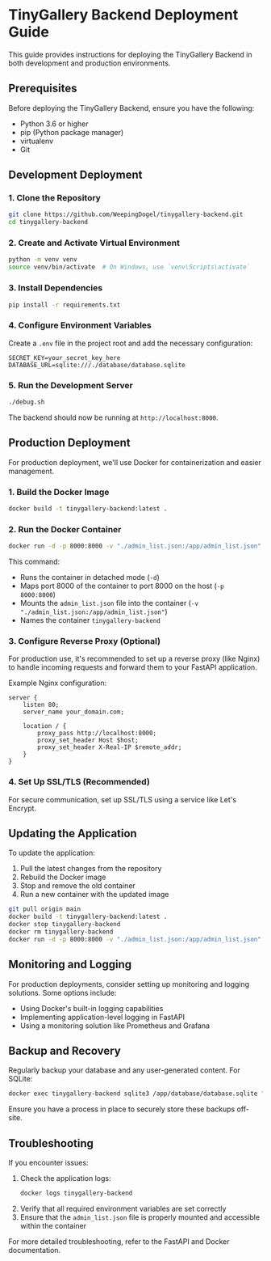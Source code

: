 # TinyGallery Backend Deployment Guide

This guide provides instructions for deploying the TinyGallery Backend in both development and production environments.

## Prerequisites

Before deploying the TinyGallery Backend, ensure you have the following:

- Python 3.6 or higher
- pip (Python package manager)
- virtualenv
- Git

## Development Deployment

### 1. Clone the Repository

```bash
git clone https://github.com/WeepingDogel/tinygallery-backend.git
cd tinygallery-backend
```

### 2. Create and Activate Virtual Environment

```bash
python -m venv venv
source venv/bin/activate  # On Windows, use `venv\Scripts\activate`
```

### 3. Install Dependencies

```bash
pip install -r requirements.txt
```

### 4. Configure Environment Variables

Create a `.env` file in the project root and add the necessary configuration:

```
SECRET_KEY=your_secret_key_here
DATABASE_URL=sqlite:///./database/database.sqlite
```

### 5. Run the Development Server

```bash
./debug.sh
```

The backend should now be running at `http://localhost:8000`.

## Production Deployment

For production deployment, we'll use Docker for containerization and easier management.

### 1. Build the Docker Image

```bash
docker build -t tinygallery-backend:latest .
```

### 2. Run the Docker Container

```bash
docker run -d -p 8000:8000 -v "./admin_list.json:/app/admin_list.json" --name tinygallery-backend tinygallery-backend:latest
```

This command:
- Runs the container in detached mode (`-d`)
- Maps port 8000 of the container to port 8000 on the host (`-p 8000:8000`)
- Mounts the `admin_list.json` file into the container (`-v "./admin_list.json:/app/admin_list.json"`)
- Names the container `tinygallery-backend`

### 3. Configure Reverse Proxy (Optional)

For production use, it's recommended to set up a reverse proxy (like Nginx) to handle incoming requests and forward them to your FastAPI application.

Example Nginx configuration:

```nginx
server {
    listen 80;
    server_name your_domain.com;

    location / {
        proxy_pass http://localhost:8000;
        proxy_set_header Host $host;
        proxy_set_header X-Real-IP $remote_addr;
    }
}
```

### 4. Set Up SSL/TLS (Recommended)

For secure communication, set up SSL/TLS using a service like Let's Encrypt.

## Updating the Application

To update the application:

1. Pull the latest changes from the repository
2. Rebuild the Docker image
3. Stop and remove the old container
4. Run a new container with the updated image

```bash
git pull origin main
docker build -t tinygallery-backend:latest .
docker stop tinygallery-backend
docker rm tinygallery-backend
docker run -d -p 8000:8000 -v "./admin_list.json:/app/admin_list.json" --name tinygallery-backend tinygallery-backend:latest
```

## Monitoring and Logging

For production deployments, consider setting up monitoring and logging solutions. Some options include:

- Using Docker's built-in logging capabilities
- Implementing application-level logging in FastAPI
- Using a monitoring solution like Prometheus and Grafana

## Backup and Recovery

Regularly backup your database and any user-generated content. For SQLite:

```bash
docker exec tinygallery-backend sqlite3 /app/database/database.sqlite ".backup '/app/backups/backup.sqlite'"
```

Ensure you have a process in place to securely store these backups off-site.

## Troubleshooting

If you encounter issues:

1. Check the application logs:
   ```bash
   docker logs tinygallery-backend
   ```
2. Verify that all required environment variables are set correctly
3. Ensure that the `admin_list.json` file is properly mounted and accessible within the container

For more detailed troubleshooting, refer to the FastAPI and Docker documentation.

